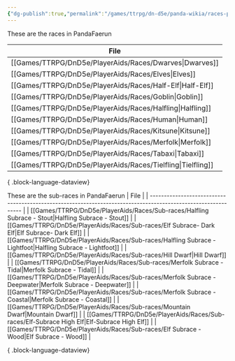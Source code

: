 ```yaml
---
{"dg-publish":true,"permalink":"/games/ttrpg/dn-d5e/panda-wikia/races-page/","noteIcon":""}
---
```



These are the races in PandaFaerun 

| File                                                           |
| -------------------------------------------------------------- |
| [[Games/TTRPG/DnD5e/PlayerAids/Races/Dwarves\|Dwarves]]     |
| [[Games/TTRPG/DnD5e/PlayerAids/Races/Elves\|Elves]]         |
| [[Games/TTRPG/DnD5e/PlayerAids/Races/Half-Elf\|Half-Elf]]   |
| [[Games/TTRPG/DnD5e/PlayerAids/Races/Goblin\|Goblin]]       |
| [[Games/TTRPG/DnD5e/PlayerAids/Races/Halfling\|Halfling]]   |
| [[Games/TTRPG/DnD5e/PlayerAids/Races/Human\|Human]]         |
| [[Games/TTRPG/DnD5e/PlayerAids/Races/Kitsune\|Kitsune]]     |
| [[Games/TTRPG/DnD5e/PlayerAids/Races/Merfolk\|Merfolk]]     |
| [[Games/TTRPG/DnD5e/PlayerAids/Races/Tabaxi\|Tabaxi]]       |
| [[Games/TTRPG/DnD5e/PlayerAids/Races/Tielfling\|Tielfling]] |

{ .block-language-dataview}

These are the sub-races in PandaFaerun 
| File                                                                                                           |
| -------------------------------------------------------------------------------------------------------------- |
| [[Games/TTRPG/DnD5e/PlayerAids/Races/Sub-races/Halfling Subrace - Stout\|Halfling Subrace - Stout]]         |
| [[Games/TTRPG/DnD5e/PlayerAids/Races/Sub-races/Elf Subrace- Dark Elf\|Elf Subrace- Dark Elf]]               |
| [[Games/TTRPG/DnD5e/PlayerAids/Races/Sub-races/Halfling Subrace - Lightfoot\|Halfling Subrace - Lightfoot]] |
| [[Games/TTRPG/DnD5e/PlayerAids/Races/Sub-races/Hill Dwarf\|Hill Dwarf]]                                     |
| [[Games/TTRPG/DnD5e/PlayerAids/Races/Sub-races/Merfolk Subrace - Tidal\|Merfolk Subrace - Tidal]]           |
| [[Games/TTRPG/DnD5e/PlayerAids/Races/Sub-races/Merfolk Subrace - Deepwater\|Merfolk Subrace - Deepwater]]   |
| [[Games/TTRPG/DnD5e/PlayerAids/Races/Sub-races/Merfolk Subrace - Coastal\|Merfolk Subrace - Coastal]]       |
| [[Games/TTRPG/DnD5e/PlayerAids/Races/Sub-races/Mountain Dwarf\|Mountain Dwarf]]                             |
| [[Games/TTRPG/DnD5e/PlayerAids/Races/Sub-races/Elf-Subrace High Elf\|Elf-Subrace High Elf]]                 |
| [[Games/TTRPG/DnD5e/PlayerAids/Races/Sub-races/Elf Subrace - Wood\|Elf Subrace - Wood]]                     |

{ .block-language-dataview}